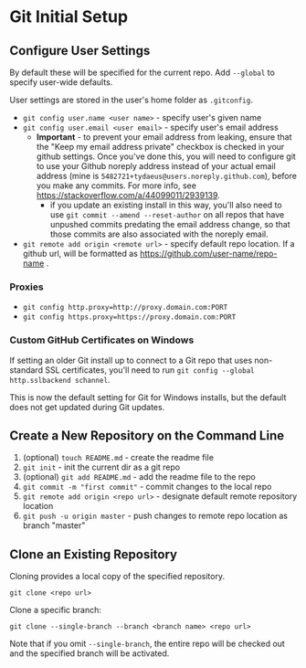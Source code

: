 # Git Initial Setup

## Configure User Settings
By default these will be specified for the current repo. Add `--global` to specify user-wide defaults.

User settings are stored in the user's home folder as `.gitconfig`.

* `git config user.name <user name>` - specify user's given name
* `git config user.email <user email>` - specify user's email address
    - **Important** - to prevent your email address from leaking, ensure that the "Keep my email address private" checkbox is checked in your github settings. Once you've done this, you will need to configure git to use your Github noreply address instead of your actual email address (mine is `5482721+tydaeus@users.noreply.github.com`), before you make any commits. For more info, see https://stackoverflow.com/a/44099011/2939139.
      - if you update an existing install in this way, you'll also need to use `git commit --amend --reset-author` on all repos that have unpushed commits predating the email address change, so that those commits are also associated with the noreply email.
* `git remote add origin <remote url>` - specify default repo location. If a github url, will be formatted as https://github.com/user-name/repo-name .

### Proxies
* `git config http.proxy=http://proxy.domain.com:PORT`
* `git config https.proxy=https://proxy.domain.com:PORT`

### Custom GitHub Certificates on Windows
If setting an older Git install up to connect to a Git repo that uses non-standard SSL certificates, you'll need to run `git config --global http.sslbackend schannel`.

This is now the default setting for Git for Windows installs, but the default does not get updated during Git updates.



## Create a New Repository on the Command Line

1. (optional) `touch README.md` - create the readme file
2. `git init` - init the current dir as a git repo
3. (optional) `git add README.md` - add the readme file to the repo
4. `git commit -m "first commit"` - commit changes to the local repo
5. `git remote add origin <repo url>` - designate default remote repository location
6. `git push -u origin master` - push changes to remote repo location as branch "master"

## Clone an Existing Repository
Cloning provides a local copy of the specified repository.

```
git clone <repo url>
```

Clone a specific branch:

```
git clone --single-branch --branch <branch name> <repo url>
```

Note that if you omit `--single-branch`, the entire repo will be checked out and the specified branch will be activated.